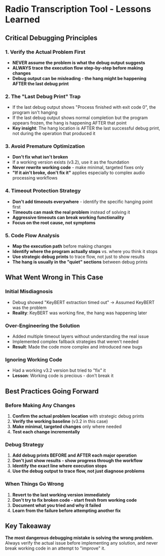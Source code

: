 # Radio Transcription Tool - Lessons Learned

## Critical Debugging Principles

### 1. **Verify the Actual Problem First**
- **NEVER assume the problem is what the debug output suggests**
- **ALWAYS trace the execution flow step-by-step before making changes**
- **Debug output can be misleading - the hang might be happening AFTER the last debug print**

### 2. **The "Last Debug Print" Trap**
- If the last debug output shows "Process finished with exit code 0", the program isn't hanging
- If the last debug output shows normal completion but the program appears frozen, the hang is happening AFTER that point
- **Key insight**: The hang location is AFTER the last successful debug print, not during the operation that produced it

### 3. **Avoid Premature Optimization**
- **Don't fix what isn't broken**
- If a working version exists (v3.2), use it as the foundation
- **Never rewrite working code** - make minimal, targeted fixes only
- **"If it ain't broke, don't fix it"** applies especially to complex audio processing workflows

### 4. **Timeout Protection Strategy**
- **Don't add timeouts everywhere** - identify the specific hanging point first
- **Timeouts can mask the real problem** instead of solving it
- **Aggressive timeouts can break working functionality**
- **Focus on the root cause, not symptoms**

### 5. **Code Flow Analysis**
- **Map the execution path** before making changes
- **Identify where the program actually stops** vs. where you think it stops
- **Use strategic debug prints** to trace flow, not just to show results
- **The hang is usually in the "quiet" sections** between debug prints

## What Went Wrong in This Case

### **Initial Misdiagnosis**
- Debug showed "KeyBERT extraction timed out" → Assumed KeyBERT was the problem
- **Reality**: KeyBERT was working fine, the hang was happening later

### **Over-Engineering the Solution**
- Added multiple timeout layers without understanding the real issue
- Implemented complex fallback strategies that weren't needed
- **Result**: Made the code more complex and introduced new bugs

### **Ignoring Working Code**
- Had a working v3.2 version but tried to "fix" it
- **Lesson**: Working code is precious - don't break it

## Best Practices Going Forward

### **Before Making Any Changes**
1. **Confirm the actual problem location** with strategic debug prints
2. **Verify the working baseline** (v3.2 in this case)
3. **Make minimal, targeted changes** only where needed
4. **Test each change incrementally**

### **Debug Strategy**
1. **Add debug prints BEFORE and AFTER each major operation**
2. **Don't just show results - show progress through the workflow**
3. **Identify the exact line where execution stops**
4. **Use the debug output to trace flow, not just diagnose problems**

### **When Things Go Wrong**
1. **Revert to the last working version immediately**
2. **Don't try to fix broken code - start fresh from working code**
3. **Document what you tried and why it failed**
4. **Learn from the failure before attempting another fix**

## Key Takeaway

**The most dangerous debugging mistake is solving the wrong problem.** Always verify the actual issue before implementing any solution, and never break working code in an attempt to "improve" it.
